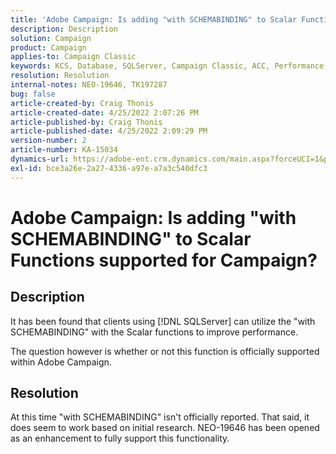 ```yaml
---
title: 'Adobe Campaign: Is adding "with SCHEMABINDING" to Scalar Functions supported for Campaign?'
description: Description
solution: Campaign
product: Campaign
applies-to: Campaign Classic
keywords: KCS, Database, SQLServer, Campaign Classic, ACC, Performance
resolution: Resolution
internal-notes: NEO-19646, TK197287
bug: false
article-created-by: Craig Thonis
article-created-date: 4/25/2022 2:07:26 PM
article-published-by: Craig Thonis
article-published-date: 4/25/2022 2:09:29 PM
version-number: 2
article-number: KA-15034
dynamics-url: https://adobe-ent.crm.dynamics.com/main.aspx?forceUCI=1&pagetype=entityrecord&etn=knowledgearticle&id=fe9dd504-a1c4-ec11-a7b6-0022480a1ec2
exl-id: bce3a26e-2a27-4336-a97e-a7a3c540dfc3
---
```

# Adobe Campaign: Is adding "with SCHEMABINDING" to Scalar Functions supported for Campaign?

## Description


It has been found that clients using [!DNL SQLServer] can utilize the "with SCHEMABINDING" with the Scalar functions to improve performance.

The question however is whether or not this function is officially supported within Adobe Campaign.


## Resolution


At this time "with SCHEMABINDING" isn't officially reported. That said, it does seem to work based on initial research. NEO-19646 has been opened as an enhancement to fully support this functionality.
